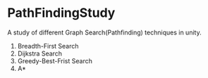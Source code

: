 # PathFindingStudy
A study of different Graph Search(Pathfinding) techniques in unity. 

1. Breadth-First Search 
2. Dijkstra Search 
3. Greedy-Best-Frist Search
4. A* 
